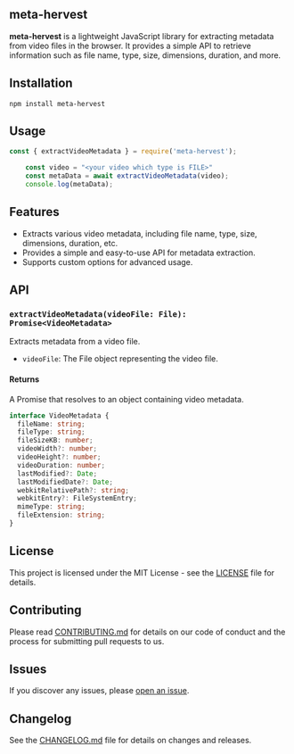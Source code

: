 ## meta-hervest
**meta-hervest** is a lightweight JavaScript library for extracting metadata from video files in the browser. It provides a simple API to retrieve information such as file name, type, size, dimensions, duration, and more.

## Installation
```
npm install meta-hervest
```

## Usage

```javascript
const { extractVideoMetadata } = require('meta-hervest');

    const video = "<your video which type is FILE>"
    const metaData = await extractVideoMetadata(video);
    console.log(metaData);
```

## Features

- Extracts various video metadata, including file name, type, size, dimensions, duration, etc.
- Provides a simple and easy-to-use API for metadata extraction.
- Supports custom options for advanced usage.

## API

### `extractVideoMetadata(videoFile: File): Promise<VideoMetadata>`

Extracts metadata from a video file.

- `videoFile`: The File object representing the video file.

#### Returns

A Promise that resolves to an object containing video metadata.

```typescript
interface VideoMetadata {
  fileName: string;
  fileType: string;
  fileSizeKB: number;
  videoWidth?: number;
  videoHeight?: number;
  videoDuration: number;
  lastModified?: Date;
  lastModifiedDate?: Date;
  webkitRelativePath?: string;
  webkitEntry?: FileSystemEntry;
  mimeType: string;
  fileExtension: string;
}
```

## License

This project is licensed under the MIT License - see the [LICENSE](LICENSE) file for details.

## Contributing

Please read [CONTRIBUTING.md](CONTRIBUTING.md) for details on our code of conduct and the process for submitting pull requests to us.

## Issues

If you discover any issues, please [open an issue](https://github.com/your-username/meta-hervest/issues).

## Changelog

See the [CHANGELOG.md](CHANGELOG.md) file for details on changes and releases.